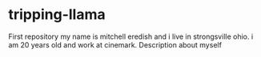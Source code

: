 # tripping-llama
First repository
my name is mitchell eredish and i live in strongsville ohio.  i am 20 years old and work at cinemark.
Description about myself
